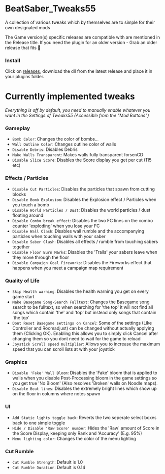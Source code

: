 # BeatSaber_Tweaks55
A collection of various tweaks which by themselves are to simple for their own designated mods

The Game version(s) specific releases are compatible with are mentioned in the Release title. If you need the plugin for an older version - Grab an older release that fits 🤯

### Install

Click on [releases](https://github.com/kinsi55/BeatSaber_Tweaks55/releases/latest), download the dll from the latest release and place it in your plugins folder.

# Currently implemented tweaks

*Everything is off by default, you need to manually enable whatever you want in the Settings of Tweaks55 (Accessible from the "Mod Buttons")*

[tweaks]: <>
### Gameplay

- `Bomb Color`: Changes the color of bombs...
- `Wall Outline Color`: Changes outline color of walls
- `Disable Debris`: Disables Debris
- `Make Walls Transparent`: Makes walls fully transparent forsenCD
- `Disable Slice Score`: Disables the Score display you get per cut (115 etc)

### Effects / Particles

- `Disable Cut Particles`: Disables the particles that spawn from cutting blocks
- `Disable Bomb Explosion`: Disables the Explosion effect / Particles when you touch a bomb
- `Disable World Particles / Dust`: Disables the world particles / dust floating around
- `Disable Combo break effect`: Disables the two FC lines on the combo counter 'exploding' when you lose your FC
- `Disable Wall Clash`: Disables wall rumble and the accompanying particles when touching walls with your saber
- `Disable Saber Clash`: Disables all effects / rumble from touching sabers together
- `Disable Floor Burn Marks`: Disables the 'Trails' your sabers leave when they move through the floor
- `Disable Campaign Goal Fireworks`: Disables the Fireworks effect that happens when you meet a campaign map requirement

### Quality of Life

- `Skip Health warning`: Disables the health warning you get on every game start
- `Make Basegame Song-Search Fulltext`: Changes the Basegame song search to be fulltext, so when searching for 'the top' it will not find all songs which contain 'the' and 'top' but instead only songs that contain 'the top'
- `Dont Reset Basegame settings on Cancel`: Some of the settings (Like Controller and Roomadjust) can be changed without actually applying them (Clicking OK). Enabling this allows you to simply click Cancel after changing them so you dont need to wait for the game to reload
- `Joystick Scroll speed multiplier`: Allows you to increase the maximum speed that you can scroll lists at with your joystick

### Graphics

- `Disable 'Fake' Wall Bloom`: Disables the 'Fake' bloom that is applied to walls when you disable Post-Processing bloom in the game settings so you get true 'No Bloom' (Also resolves 'Broken' walls on Noodle maps).
- `Disable Beat lines`: Disables the extremely bright lines which show up on the floor in columns where notes spawn

### UI

- `Add Static lights toggle back`: Reverts the two seperate select boxes back to one simple toggle
- `Hide / Disable 'Raw Score' number`: Hides the 'Raw' amount of Score in the Score Display, keeping only Rank and 'Accuracy' (E.g. 95%)
- `Menu lighting color`: Changes the color of the menu lighting

### Cut Rumble

- `Cut Rumble Strength`: Default is 1.0
- `Cut Rumble Duration`: Default is 0.14

